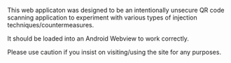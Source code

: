 This web applicaton was designed to be an intentionally unsecure QR code scanning application to experiment with various types of injection techniques/countermeasures. 

It should be loaded into an Android Webview to work correctly.

Please use caution if you insist on visiting/using the site for any purposes.
